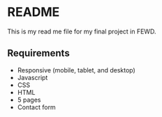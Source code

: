 # README

This is my read me file for my final project in FEWD.

## Requirements

* Responsive (mobile, tablet, and desktop)
* Javascript
* CSS
* HTML
* 5 pages
* Contact form